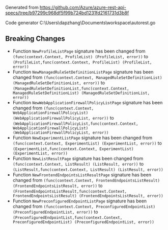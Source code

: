 
Generated from https://github.com/Azure/azure-rest-api-specs/tree/b97299c968df5f99b724bd1231fd2161731d3b8f

Code generator C:\Users\dapzhang\Documents\workspace\autorest.go

## Breaking Changes

- Function `NewProfileListPage` signature has been changed from `(func(context.Context, ProfileList) (ProfileList, error))` to `(ProfileList,func(context.Context, ProfileList) (ProfileList, error))`
- Function `NewManagedRuleSetDefinitionListPage` signature has been changed from `(func(context.Context, ManagedRuleSetDefinitionList) (ManagedRuleSetDefinitionList, error))` to `(ManagedRuleSetDefinitionList,func(context.Context, ManagedRuleSetDefinitionList) (ManagedRuleSetDefinitionList, error))`
- Function `NewWebApplicationFirewallPolicyListPage` signature has been changed from `(func(context.Context, WebApplicationFirewallPolicyList) (WebApplicationFirewallPolicyList, error))` to `(WebApplicationFirewallPolicyList,func(context.Context, WebApplicationFirewallPolicyList) (WebApplicationFirewallPolicyList, error))`
- Function `NewExperimentListPage` signature has been changed from `(func(context.Context, ExperimentList) (ExperimentList, error))` to `(ExperimentList,func(context.Context, ExperimentList) (ExperimentList, error))`
- Function `NewListResultPage` signature has been changed from `(func(context.Context, ListResult) (ListResult, error))` to `(ListResult,func(context.Context, ListResult) (ListResult, error))`
- Function `NewFrontendEndpointsListResultPage` signature has been changed from `(func(context.Context, FrontendEndpointsListResult) (FrontendEndpointsListResult, error))` to `(FrontendEndpointsListResult,func(context.Context, FrontendEndpointsListResult) (FrontendEndpointsListResult, error))`
- Function `NewPreconfiguredEndpointListPage` signature has been changed from `(func(context.Context, PreconfiguredEndpointList) (PreconfiguredEndpointList, error))` to `(PreconfiguredEndpointList,func(context.Context, PreconfiguredEndpointList) (PreconfiguredEndpointList, error))`

